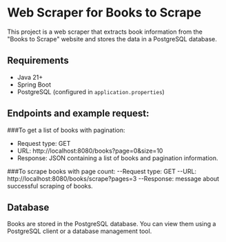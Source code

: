 # Web Scraper for Books to Scrape

This project is a web scraper that extracts book information from the "Books to Scrape" website and stores the data in a PostgreSQL database.

## Requirements

- Java 21+
- Spring Boot
- PostgreSQL (configured in `application.properties`)

## Endpoints and example request:

###To get a list of books with pagination:
- Request type: GET
- URL: http://localhost:8080/books?page=0&size=10
- Response: JSON containing a list of books and pagination information.

###To scrape books with page count:
--Request type: GET
--URL: http://localhost:8080/books/scrape?pages=3
--Response: message about successful scraping of books.

## Database
Books are stored in the PostgreSQL database. You can view them using a PostgreSQL client or a database management tool.
